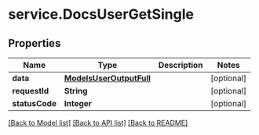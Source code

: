 # service.DocsUserGetSingle

## Properties
Name | Type | Description | Notes
------------ | ------------- | ------------- | -------------
**data** | [**ModelsUserOutputFull**](ModelsUserOutputFull.md) |  | [optional] 
**requestId** | **String** |  | [optional] 
**statusCode** | **Integer** |  | [optional] 

[[Back to Model list]](../README.md#documentation-for-models) [[Back to API list]](../README.md#documentation-for-api-endpoints) [[Back to README]](../README.md)


